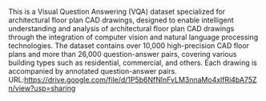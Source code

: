 This is a Visual Question Answering (VQA) dataset specialized for architectural floor plan CAD drawings, designed to enable intelligent understanding and analysis of architectural floor plan CAD drawings through the integration of computer vision and natural language processing technologies. The dataset contains over 10,000 high-precision CAD floor plans and more than 26,000 question-answer pairs, covering various building types such as residential, commercial, and others. Each drawing is accompanied by annotated question-answer pairs. URL:https://drive.google.com/file/d/1P5b6NfNlnFvLM3nnaMo4xlfRi4bA75Zn/view?usp=sharing
